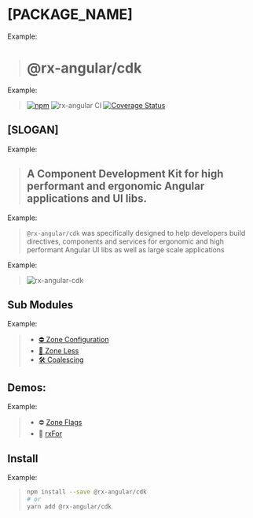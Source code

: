 <!-- TOKENS:
- PACKAGE_NAME
- SLOGAN
- PACKAGE_COVER_IMAGE
-->

# [PACKAGE_NAME]

<!-- HEADLINE:
* required

The package name of the library. e.g. `my-package-name`  
If it is a scoped lib also include the scope e.g. `@scope/my-package-name`
-->

Example:
> # @rx-angular/cdk

<!-- CORE_SHIELDS:
* required

The core shields of the package:
- Active NPM version e.g. `[![npm](https://img.shields.io/npm/v/[PACKAGE_NAME].svg)](https://www.npmjs.com/package/[my-package])`
- CI Status e.g. [GitHub workflow status badge](https://docs.github.com/en/actions/managing-workflow-runs/adding-a-workflow-status-badge)
- Coverage Status e.g. [coveralls.io](https://coveralls.io/)
-->

Example:
> [![npm](https://img.shields.io/npm/v/%40rx-angular%2Fcdk.svg)](https://www.npmjs.com/package/%40rx-angular%2Fcdk)
![rx-angular CI](https://github.com/rx-angular/rx-angular/workflows/rx-angular%20CI/badge.svg?branch=master)
[![Coverage Status](https://raw.githubusercontent.com/rx-angular/rx-angular/github-pages/docs/test-coverage/cdk/jest-coverage-badge.svg)](https://rx-angular.github.io/rx-angular/test-coverage/cdk/lcov-report/index.html)


## [SLOGAN]

<!-- HEADLINE:
* required

A short sentence pitching the idea and benefits
-->

Example:
> ## A Component Development Kit for high performant and ergonomic Angular applications and UI libs.


<!-- TEASER:
* required

A short test summarizing goals and motivations
-->

Example:
> `@rx-angular/cdk` was specifically designed to help developers build directives, components and services for ergonomic and high performant Angular UI libs as well as large scale
applications

<!-- PACKAGE_COVER_IMAGE: 
optional

Image representing the package
-->


Example:
> ![rx-angular-cdk](https://user-images.githubusercontent.com/10064416/115325340-b8ed0800-a18b-11eb-9896-28c91c9e7801.png)


## Sub Modules

<!-- SUBMODULES:
List of sub modules of the package
-->

Example:
> - [⛔ Zone Configuration](https://github.com/rx-angular/rx-angular/blob/master/libs/cdk/zone-configurations)
> - [🚫 Zone Less](https://github.com/rx-angular/rx-angular/blob/master/libs/cdk/zone-less)
> - [🛠 Coalescing](https://github.com/rx-angular/rx-angular/blob/master/libs/cdk/coalescing)

## Demos:

<!-- DEMOS:
List of demos available for the package
-->

Example:
> - ⛔ [Zone Flags](https://github.com/BioPhoton/rx-angular-cdk-zone-configuration)
> - 🔳 [rxFor](https://stackblitz.com/edit/rx-angular-cdk-demos-c52q34)

## Install

<!-- INSTALL_INSTRUCTIONS:
Install istructions and code snippets/terminal commands to run. 
-->

Example:
> ```bash
> npm install --save @rx-angular/cdk
> # or
> yarn add @rx-angular/cdk
> ```
